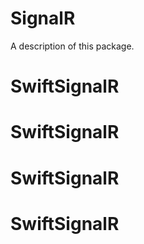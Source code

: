 # SignalR

A description of this package.
# SwiftSignalR
# SwiftSignalR
# SwiftSignalR
# SwiftSignalR
